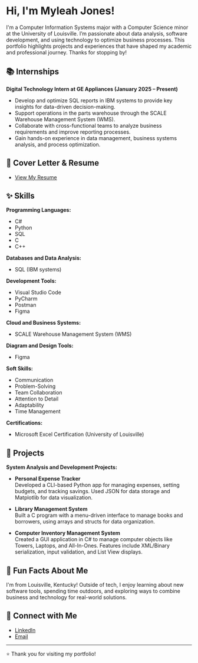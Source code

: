 # Hi, I'm Myleah Jones!

I'm a Computer Information Systems major with a Computer Science minor at the University of Louisville. I’m passionate about data analysis, software development, and using technology to optimize business processes. This portfolio highlights projects and experiences that have shaped my academic and professional journey. Thanks for stopping by!

## 📚 Internships

 **Digital Technology Intern at GE Appliances (January 2025 – Present)**
  - Develop and optimize SQL reports in IBM systems to provide key insights for data-driven decision-making.
  - Support operations in the parts warehouse through the SCALE Warehouse Management System (WMS).
  - Collaborate with cross-functional teams to analyze business requirements and improve reporting processes.
  - Gain hands-on experience in data management, business systems analysis, and process optimization.

## 📄 Cover Letter & Resume

- [View My Resume](./Myleah%20Jones%20Resume%2011.19.docx)

## ✨ Skills

**Programming Languages:**

- C#
- Python
- SQL
- C
- C++

**Databases and Data Analysis:**

- SQL (IBM systems)

**Development Tools:**

- Visual Studio Code
- PyCharm
- Postman
- Figma

**Cloud and Business Systems:**

- SCALE Warehouse Management System (WMS)

**Diagram and Design Tools:**

- Figma
  
 **Soft Skills:**

- Communication
- Problem-Solving
- Team Collaboration
- Attention to Detail
- Adaptability
- Time Management

**Certifications:**

- Microsoft Excel Certification (University of Louisville)

## 📂 Projects

**System Analysis and Development Projects:**

- **Personal Expense Tracker**  
  Developed a CLI-based Python app for managing expenses, setting budgets, and tracking savings. Used JSON for data storage and Matplotlib for data visualization.

- **Library Management System**  
  Built a C program with a menu-driven interface to manage books and borrowers, using arrays and structs for data organization.

- **Computer Inventory Management System**  
  Created a GUI application in C# to manage computer objects like Towers, Laptops, and All-In-Ones. Features include XML/Binary serialization, input validation, and List View displays.


## 🌟 Fun Facts About Me

I'm from Louisville, Kentucky! Outside of tech, I enjoy learning about new software tools, spending time outdoors, and exploring ways to combine business and technology for real-world solutions.

## 🤝 Connect with Me

- [LinkedIn](https://www.linkedin.com/in/myleah-jones/)
- [Email](mailto:mjjone04@louisville.edu)

---

⭐️ Thank you for visiting my portfolio!

